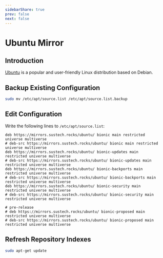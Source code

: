 ```yaml
---
sidebarShare: true
prev: false
next: false
---
```


# Ubuntu Mirror

## Introduction

[Ubuntu](https://ubuntu.com/) is a popular and user-friendly Linux distribution based on Debian.

## Backup Existing Configuration

``` sh
sudo mv /etc/apt/source.list /etc/apt/source.list.backup
```

## Edit Configuration

Write the following lines to `/etc/apt/source.list`:

```
deb https://mirrors.sustech.rocks/ubuntu/ bionic main restricted universe multiverse
# deb-src https://mirrors.sustech.rocks/ubuntu/ bionic main restricted universe multiverse
deb https://mirrors.sustech.rocks/ubuntu/ bionic-updates main restricted universe multiverse
# deb-src https://mirrors.sustech.rocks/ubuntu/ bionic-updates main restricted universe multiverse
deb https://mirrors.sustech.rocks/ubuntu/ bionic-backports main restricted universe multiverse
# deb-src https://mirrors.sustech.rocks/ubuntu/ bionic-backports main restricted universe multiverse
deb https://mirrors.sustech.rocks/ubuntu/ bionic-security main restricted universe multiverse
# deb-src https://mirrors.sustech.rocks/ubuntu/ bionic-security main restricted universe multiverse

# pre-release
# deb https://mirrors.sustech.rocks/ubuntu/ bionic-proposed main restricted universe multiverse
# deb-src https://mirrors.sustech.rocks/ubuntu/ bionic-proposed main restricted universe multiverse
```

## Refresh Repository Indexes

``` sh
sudo apt-get update
```

